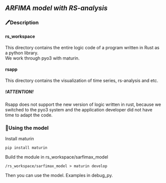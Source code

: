 ***ARFIMA model with RS-analysis***
--
### 🖊️Description  

#### rs_workspace
This directory contains the entire logic code of a program written in Rust as a python library.  
We work through pyo3 with maturin.
#### rsapp
This directory contains the visualization of time series, rs-analysis and etc.   
##### !ATTENTION!
Rsapp does not support the new version of logic written in rust, because we switched to the pyo3 system and the application developer did not have time to adapt the code.

### 🔨Using the model
Install maturin 
```
pip install maturin
```
Build the module in rs_workspace/sarfimax_model
```
/rs_workspace/sarfimax_model > maturin develop

```
Then you can use the model. Examples in debug_py.
